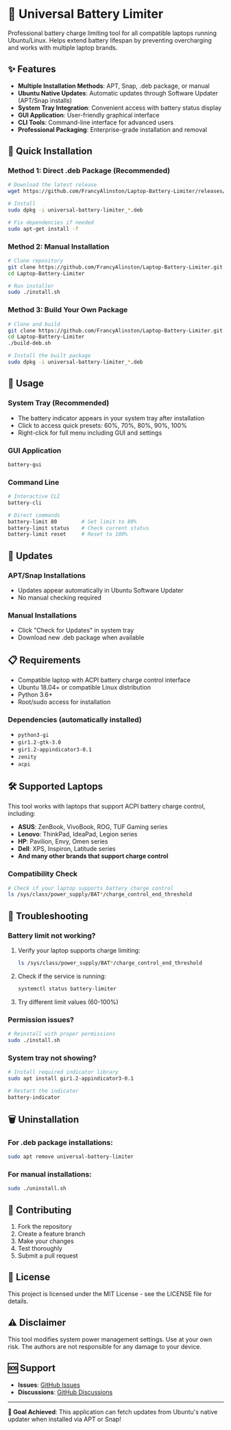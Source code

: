 # 🔋 Universal Battery Limiter

Professional battery charge limiting tool for all compatible laptops running Ubuntu/Linux. Helps extend battery lifespan by preventing overcharging and works with multiple laptop brands.

## ✨ Features

- **Multiple Installation Methods**: APT, Snap, .deb package, or manual
- **Ubuntu Native Updates**: Automatic updates through Software Updater (APT/Snap installs)
- **System Tray Integration**: Convenient access with battery status display
- **GUI Application**: User-friendly graphical interface
- **CLI Tools**: Command-line interface for advanced users
- **Professional Packaging**: Enterprise-grade installation and removal

## 🚀 Quick Installation

### Method 1: Direct .deb Package (Recommended)
```bash
# Download the latest release
wget https://github.com/FrancyAlinston/Laptop-Battery-Limiter/releases/latest/download/universal-battery-limiter_2.0.0_all.deb

# Install
sudo dpkg -i universal-battery-limiter_*.deb

# Fix dependencies if needed
sudo apt-get install -f
```

### Method 2: Manual Installation
```bash
# Clone repository
git clone https://github.com/FrancyAlinston/Laptop-Battery-Limiter.git
cd Laptop-Battery-Limiter

# Run installer
sudo ./install.sh
```

### Method 3: Build Your Own Package
```bash
# Clone and build
git clone https://github.com/FrancyAlinston/Laptop-Battery-Limiter.git
cd Laptop-Battery-Limiter
./build-deb.sh

# Install the built package
sudo dpkg -i universal-battery-limiter_*.deb
```

## 📱 Usage

### System Tray (Recommended)
- The battery indicator appears in your system tray after installation
- Click to access quick presets: 60%, 70%, 80%, 90%, 100%
- Right-click for full menu including GUI and settings

### GUI Application
```bash
battery-gui
```

### Command Line
```bash
# Interactive CLI
battery-cli

# Direct commands
battery-limit 80        # Set limit to 80%
battery-limit status    # Check current status
battery-limit reset     # Reset to 100%
```

## 🔄 Updates

### APT/Snap Installations
- Updates appear automatically in Ubuntu Software Updater
- No manual checking required

### Manual Installations
- Click "Check for Updates" in system tray
- Download new .deb package when available

## 📋 Requirements

- Compatible laptop with ACPI battery charge control interface
- Ubuntu 18.04+ or compatible Linux distribution
- Python 3.6+
- Root/sudo access for installation

### Dependencies (automatically installed)
- `python3-gi`
- `gir1.2-gtk-3.0`
- `gir1.2-appindicator3-0.1`
- `zenity`
- `acpi`

## 🛠️ Supported Laptops

This tool works with laptops that support ACPI battery charge control, including:
- **ASUS**: ZenBook, VivoBook, ROG, TUF Gaming series
- **Lenovo**: ThinkPad, IdeaPad, Legion series
- **HP**: Pavilion, Envy, Omen series
- **Dell**: XPS, Inspiron, Latitude series
- **And many other brands that support charge control**

### Compatibility Check
```bash
# Check if your laptop supports battery charge control
ls /sys/class/power_supply/BAT*/charge_control_end_threshold
```

## 🔧 Troubleshooting

### Battery limit not working?
1. Verify your laptop supports charge limiting:
   ```bash
   ls /sys/class/power_supply/BAT*/charge_control_end_threshold
   ```

2. Check if the service is running:
   ```bash
   systemctl status battery-limiter
   ```

3. Try different limit values (60-100%)

### Permission issues?
```bash
# Reinstall with proper permissions
sudo ./install.sh
```

### System tray not showing?
```bash
# Install required indicator library
sudo apt install gir1.2-appindicator3-0.1

# Restart the indicator
battery-indicator
```

## 🗑️ Uninstallation

### For .deb package installations:
```bash
sudo apt remove universal-battery-limiter
```

### For manual installations:
```bash
sudo ./uninstall.sh
```

## 🤝 Contributing

1. Fork the repository
2. Create a feature branch
3. Make your changes
4. Test thoroughly
5. Submit a pull request

## 📄 License

This project is licensed under the MIT License - see the LICENSE file for details.

## ⚠️ Disclaimer

This tool modifies system power management settings. Use at your own risk. The authors are not responsible for any damage to your device.

## 🆘 Support

- **Issues**: [GitHub Issues](https://github.com/FrancyAlinston/Laptop-Battery-Limiter/issues)
- **Discussions**: [GitHub Discussions](https://github.com/FrancyAlinston/Laptop-Battery-Limiter/discussions)

---

**🎯 Goal Achieved**: This application can fetch updates from Ubuntu's native updater when installed via APT or Snap!

